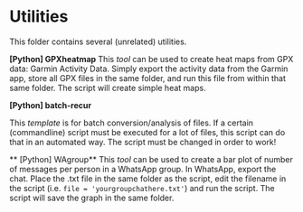 # Utilities
This folder contains several (unrelated) utilities.

**[Python] GPXheatmap**
This *tool* can be used to create heat maps from GPX data: Garmin Activity Data. Simply export the activity data from the Garmin app, store all GPX files in the same folder, and run this file from within that same folder. The script will create simple heat maps.

**[Python] batch-recur**

This *template* is for batch conversion/analysis of files. If a certain (commandline) script must be executed for a lot of files, this script can do that in an automated way. The script must be changed in order to work!

** [Python] WAgroup**
This *tool* can be used to create a bar plot of number of messages per person in a WhatsApp group. In WhatsApp, export the chat. Place the .txt file in the same folder as the script, edit the filename in the script (i.e. `file = 'yourgroupchathere.txt'`) and run the script. The script will save the graph in the same folder.
